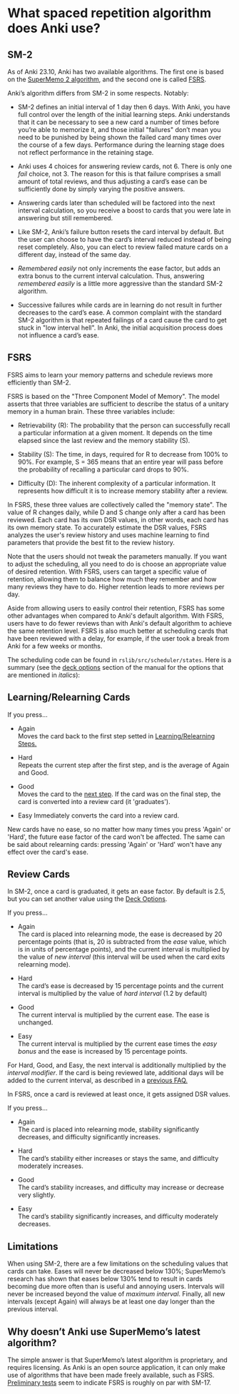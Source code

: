 # What spaced repetition algorithm does Anki use?

## SM-2

As of Anki 23.10, Anki has two available algorithms. The first one is based on
the [SuperMemo 2 algorithm](http://www.supermemo.com/english/ol/sm2.htm), and
the second one is called [FSRS](https://github.com/open-spaced-repetition).

Anki’s algorithm differs from SM-2 in some respects. Notably:

- SM-2 defines an initial interval of 1 day then 6 days. With Anki,
  you have full control over the length of the initial learning steps.
  Anki understands that it can be necessary to see a new card a number
  of times before you’re able to memorize it, and those initial
  "failures" don’t mean you need to be punished by being shown the
  failed card many times over the course of a few days. Performance
  during the learning stage does not reflect performance in the
  retaining stage.

- Anki uses 4 choices for answering review cards, not 6. There is only
  one _fail_ choice, not 3. The reason for this is that failure
  comprises a small amount of total reviews, and thus adjusting a
  card’s ease can be sufficiently done by simply varying the positive
  answers.

- Answering cards later than scheduled will be factored into the next
  interval calculation, so you receive a boost to cards that you were
  late in answering but still remembered.

- Like SM-2, Anki’s failure button resets the card interval by
  default. But the user can choose to have the card’s interval reduced
  instead of being reset completely. Also, you can elect to review
  failed mature cards on a different day, instead of the same day.

- _Remembered easily_ not only increments the ease factor, but adds an
  extra bonus to the current interval calculation. Thus, answering
  _remembered easily_ is a little more aggressive than the standard
  SM-2 algorithm.

- Successive failures while cards are in learning do not result in
  further decreases to the card’s ease. A common complaint with the
  standard SM-2 algorithm is that repeated failings of a card cause
  the card to get stuck in "low interval hell". In Anki, the initial
  acquisition process does not influence a card’s ease.

## FSRS

FSRS aims to learn your memory patterns and schedule reviews 
more efficiently than SM-2.

FSRS is based on the "Three Component Model of Memory". The model asserts 
that three variables are sufficient to describe the status of a 
unitary memory in a human brain.
These three variables include:

- Retrievability (R): The probability that the person can successfully 
recall a particular information at a given moment. It depends 
on the time elapsed since the last review and the memory stability (S).

- Stability (S): The time, in days, required for R to decrease from
100% to 90%. For example, S = 365 means that an entire year 
will pass before the probability of recalling a particular card drops to 90%.

- Difficulty (D): The inherent complexity of a particular information.
It represents how difficult it is to increase memory stability after a review.

In FSRS, these three values are collectively called the "memory state".
The value of R changes daily, while D and S change only after a card 
has been reviewed.
Each card has its own DSR values, in other words, each card has 
its own memory state.
To accurately estimate the DSR values, FSRS analyzes the user's 
review history and uses machine learning to find parameters that 
provide the best fit to the review history.

Note that the users should not tweak the parameters manually.
If you want to adjust the scheduling, all you need to do is choose an appropriate
value of desired retention.
With FSRS, users can target a specific value of retention, allowing them 
to balance how much they remember and how many reviews they have to do.
Higher retention leads to more reviews per day.

Aside from allowing users to easily control their retention, 
FSRS has some other advantages when compared to Anki's default algorithm.
With FSRS, users have to do fewer reviews than with Anki's default algorithm 
to achieve the same retention level. FSRS is also much better at scheduling 
cards that have been reviewed with a delay, for example, if the user took 
a break from Anki for a few weeks or months.

The scheduling code can be found in `rslib/src/scheduler/states`. Here is a summary
(see the [deck options](https://docs.ankiweb.net/deck-options.html)
section of the manual for the options that are mentioned in _italics_):

## Learning/Relearning Cards

If you press…​

- Again  
  Moves the card back to the first step setted in [Learning/Relearning Steps.](https://docs.ankiweb.net/deck-options.html?#learning-steps)

- Hard  
  Repeats the current step after the first step, and is the average of
  Again and Good.

- Good  
  Moves the card to the [next step](https://docs.ankiweb.net/deck-options.html?#learning-steps).
  If the card was on the final step, the card is converted into a
  review card (it 'graduates').

- Easy
  Immediately converts the card into a review card.

New cards have no ease, so no matter how many times you press
'Again' or 'Hard', the future ease factor of the card won't be affected.
The same can be said about relearning cards: pressing 'Again'
or 'Hard' won't have any effect over the card's ease.

## Review Cards

In SM-2, once a card is graduated, it gets an ease factor. By default is 2.5, but you
can set another value using the [Deck Options](https://docs.ankiweb.net/deck-options.html?#starting-ease).

If you press…​

- Again  
  The card is placed into relearning mode, the ease is decreased by 20
  percentage points (that is, 20 is subtracted from the _ease_ value,
  which is in units of percentage points), and the current interval is
  multiplied by the value of _new interval_ (this interval will be used
  when the card exits relearning mode).

- Hard  
  The card’s ease is decreased by 15 percentage points and the current
  interval is multiplied by the value of _hard interval_ (1.2 by default)

- Good  
  The current interval is multiplied by the current ease. The ease is
  unchanged.

- Easy  
  The current interval is multiplied by the current ease times the _easy
  bonus_ and the ease is increased by 15 percentage points.

For Hard, Good, and Easy, the next interval is additionally multiplied
by the _interval modifier_. If the card is being reviewed late,
additional days will be added to the current interval, as described
in a [previous FAQ.](https://faqs.ankiweb.net/due-times-after-a-break.html)

In FSRS, once a card is reviewed at least once, it gets assigned DSR values.

If you press…​

- Again  
  The card is placed into relearning mode, stability significantly decreases, 
  and difficulty significantly increases.

- Hard  
  The card’s stability either increases or stays the same, 
  and difficulty moderately increases.

- Good  
  The card’s stability increases, and difficulty may 
  increase or decrease very slightly.

- Easy  
  The card’s stability significantly increases, and difficulty 
  moderately decreases.

## Limitations

When using SM-2, there are a few limitations on the scheduling values that cards can
take. Eases will never be decreased below 130%; SuperMemo’s research has
shown that eases below 130% tend to result in cards becoming due more
often than is useful and annoying users. Intervals will never be
increased beyond the value of _maximum interval_. Finally, all new
intervals (except Again) will always be at least one day longer than the
previous interval.

## Why doesn’t Anki use SuperMemo’s latest algorithm?

The simple answer is that SuperMemo’s latest algorithm is proprietary,
and requires licensing. As Anki is an open source application, it can
only make use of algorithms that have been made freely available, such as
FSRS. [Preliminary tests](https://github.com/open-spaced-repetition/fsrs-vs-sm17)
seem to indicate FSRS is roughly on par with SM-17.
